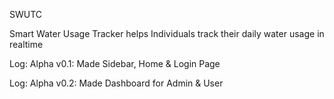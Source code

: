 SWUTC

Smart Water Usage Tracker helps Individuals track their daily water usage in realtime 

Log:
Alpha v0.1: Made Sidebar, Home & Login Page 

Log:
Alpha v0.2: Made Dashboard for Admin & User 